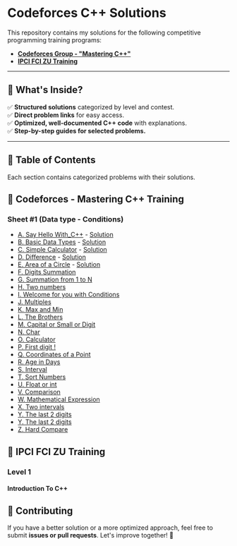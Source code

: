# Codeforces C++ Solutions

This repository contains my solutions for the following competitive programming training programs:
- **[Codeforces Group - "Mastering C++"](https://codeforces.com/group/MWSDmqGsZm/contests)**
- **[IPCI FCI ZU Training](https://trello.com/b/RrXeJuOU/ipci-fci-zu-training)**

---

## 📌 What's Inside?
✅ **Structured solutions** categorized by level and contest.  
✅ **Direct problem links** for easy access.  
✅ **Optimized, well-documented C++ code** with explanations.  
✅ **Step-by-step guides for selected problems.**  

---

## 📂 Table of Contents
Each section contains categorized problems with their solutions.

## 🔹 Codeforces - Mastering C++ Training
### Sheet #1 (Data type - Conditions)
* [A. Say Hello With_C++](https://codeforces.com/group/MWSDmqGsZm/contest/219158/problem/A) - [Solution](https://github.com/basmasalim/CPP_Problems/blob/a2d33503b3986d8d0665a70a9c979c466f821ffb/Level-1/1-Introduction_To_C%2B%2B/ICPC_Assiut_University_Community/Sheet-1(Data%20type-Conditions)/A.%20Say%20Hello%20With_C%2B%2B/main.cpp)
* [B. Basic Data Types](https://codeforces.com/group/MWSDmqGsZm/contest/219158/problem/B) - [Solution](https://github.com/basmasalim/CPP_Problems/blob/1ec065e8566105d1499782c8caaebd9011462429/Level-1/1-Introduction_To_C%2B%2B/ICPC_Assiut_University_Community/Sheet-1(Data%20type-Conditions)/B.%20Basic%20Data%20Types/main.cpp)
* [C. Simple Calculator](https://codeforces.com/group/MWSDmqGsZm/contest/219158/problem/C) - [Solution](https://github.com/basmasalim/CPP_Problems/blob/1ec065e8566105d1499782c8caaebd9011462429/Level-1/1-Introduction_To_C%2B%2B/ICPC_Assiut_University_Community/Sheet-1(Data%20type-Conditions)/C.%20Simple%20Calculator/main.cpp)
* [D. Difference](https://codeforces.com/group/MWSDmqGsZm/contest/219158/problem/D) - [Solution](https://github.com/basmasalim/CPP_Problems/blob/1ec065e8566105d1499782c8caaebd9011462429/Level-1/1-Introduction_To_C%2B%2B/ICPC_Assiut_University_Community/Sheet-1(Data%20type-Conditions)/D.%20Difference/main.cpp)
* [E. Area of a Circle](https://codeforces.com/group/MWSDmqGsZm/contest/219158/problem/E) - [Solution](https://github.com/basmasalim/CPP_Problems/blob/1ec065e8566105d1499782c8caaebd9011462429/Level-1/1-Introduction_To_C%2B%2B/ICPC_Assiut_University_Community/Sheet-1(Data%20type-Conditions)/E.%20Area%20of%20a%20Circle/main.cpp)
* [F. Digits Summation](https://codeforces.com/group/MWSDmqGsZm/contest/219158/problem/F) 
* [G. Summation from 1 to N](https://codeforces.com/group/MWSDmqGsZm/contest/219158/problem/G) 
* [H. Two numbers](https://codeforces.com/group/MWSDmqGsZm/contest/219158/problem/H) 
* [I. Welcome for you with Conditions](https://codeforces.com/group/MWSDmqGsZm/contest/219158/problem/I) 
* [J. Multiples](https://codeforces.com/group/MWSDmqGsZm/contest/219158/problem/J) 
* [K. Max and Min](https://codeforces.com/group/MWSDmqGsZm/contest/219158/problem/K) 
* [L. The Brothers](https://codeforces.com/group/MWSDmqGsZm/contest/219158/problem/L) 
* [M. Capital or Small or Digit](https://codeforces.com/group/MWSDmqGsZm/contest/219158/problem/M) 
* [N. Char]() 
* [O. Calculator](https://codeforces.com/group/MWSDmqGsZm/contest/219158/problem/O) 
* [P. First digit !](https://codeforces.com/group/MWSDmqGsZm/contest/219158/problem/P) 
* [Q. Coordinates of a Point](https://codeforces.com/group/MWSDmqGsZm/contest/219158/problem/Q) 
* [R. Age in Days](https://codeforces.com/group/MWSDmqGsZm/contest/219158/problem/R) 
* [S. Interval](https://codeforces.com/group/MWSDmqGsZm/contest/219158/problem/S) 
* [T. Sort Numbers](https://codeforces.com/group/MWSDmqGsZm/contest/219158/problem/T) 
* [U. Float or int](https://codeforces.com/group/MWSDmqGsZm/contest/219158/problem/U)
* [V. Comparison](https://codeforces.com/group/MWSDmqGsZm/contest/219158/problem/V)
* [W. Mathematical Expression](https://codeforces.com/group/MWSDmqGsZm/contest/219158/problem/W)
* [X. Two intervals](https://codeforces.com/group/MWSDmqGsZm/contest/219158/problem/X)
* [Y. The last 2 digits](https://codeforces.com/group/MWSDmqGsZm/contest/219158/problem/Y)
* [Y. The last 2 digits](https://codeforces.com/group/MWSDmqGsZm/contest/219158/problem/Y)
* [Z. Hard Compare](https://codeforces.com/group/MWSDmqGsZm/contest/219158/problem/Z)


## 🔹 IPCI FCI ZU Training
### Level 1
#### Introduction To C++



## 🤝 Contributing
If you have a better solution or a more optimized approach, feel free to submit **issues or pull requests**. Let's improve together! 🚀  

